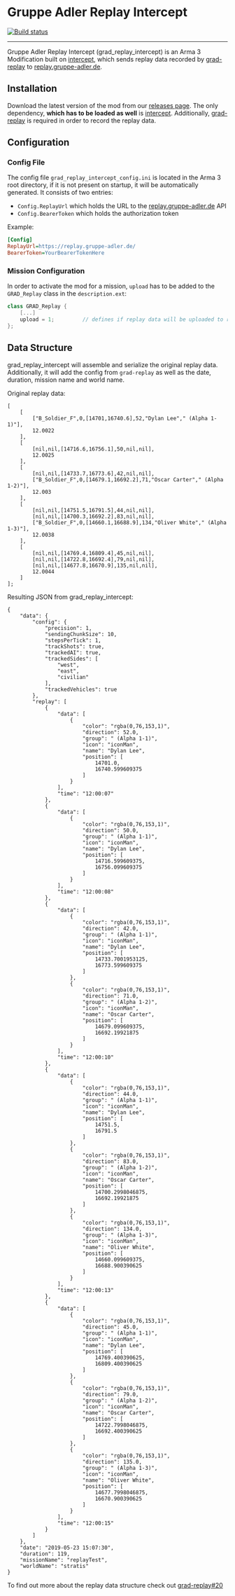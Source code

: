 # Gruppe Adler Replay Intercept

[![Build status](https://ci.appveyor.com/api/projects/status/mp0k29qn8jfkqqi5/branch/master?svg=true)](https://ci.appveyor.com/project/TheWillard/grad-replay-intercept/branch/master)

---

Gruppe Adler Replay Intercept (grad_replay_intercept) is an Arma 3 Modification built on [intercept](https://github.com/intercept/intercept), which sends replay data recorded by [grad-replay](https://github.com/gruppe-adler/grad-replay) to [replay.gruppe-adler.de](https://github.com/gruppe-adler/replay.gruppe-adler.de).

## Installation

Download the latest version of the mod from our [releases page](https://github.com/gruppe-adler/grad_replay_intercept/releases). The only dependency, **which has to be loaded as well** is [intercept](https://steamcommunity.com/sharedfiles/filedetails/?id=1645973522). Additionally, [grad-replay](https://github.com/gruppe-adler/grad-replay) is required in order to record the replay data.

## Configuration

### Config File

The config file `grad_replay_intercept_config.ini` is located in the Arma 3 root directory, if it is not present on startup, it will be automatically generated. It consists of two entries:

* `Config.ReplayUrl` which holds the URL to the [replay.gruppe-adler.de](https://github.com/gruppe-adler/replay.gruppe-adler.de) API
* `Config.BearerToken` which holds the authorization token
  
Example:

```ini
[Config]
ReplayUrl=https://replay.gruppe-adler.de/
BearerToken=YourBearerTokenHere
```

### Mission Configuration

In order to activate the mod for a mission, `upload` has to be added to the `GRAD_Replay` class in the `description.ext`:

```cpp
class GRAD_Replay {
    [...]
    upload = 1;         // defines if replay data will be uploaded to replay.gruppe-adler.de (0/1)
};
```

## Data Structure

grad_replay_intercept will assemble and serialize the original replay data. Additionally, it will add the config from `grad-replay` as well as the date, duration, mission name and world name.

Original replay data:

```jsonc
[
    [
        ["B_Soldier_F",0,[14701,16740.6],52,"Dylan Lee"," (Alpha 1-1)"],
        12.0022
    ],
    [
        [nil,nil,[14716.6,16756.1],50,nil,nil],
        12.0025
    ],
    [
        [nil,nil,[14733.7,16773.6],42,nil,nil],
        ["B_Soldier_F",0,[14679.1,16692.2],71,"Oscar Carter"," (Alpha 1-2)"],
        12.003
    ],
    [
        [nil,nil,[14751.5,16791.5],44,nil,nil],
        [nil,nil,[14700.3,16692.2],83,nil,nil],
        ["B_Soldier_F",0,[14660.1,16688.9],134,"Oliver White"," (Alpha 1-3)"],
        12.0038
    ],
    [
        [nil,nil,[14769.4,16809.4],45,nil,nil],
        [nil,nil,[14722.8,16692.4],79,nil,nil],
        [nil,nil,[14677.8,16670.9],135,nil,nil],
        12.0044
    ]
];
```

Resulting JSON from grad_replay_intercept:

```jsonc
{
    "data": {
        "config": {
            "precision": 1, 
            "sendingChunkSize": 10, 
            "stepsPerTick": 1, 
            "trackShots": true, 
            "trackedAI": true, 
            "trackedSides": [
                "west", 
                "east", 
                "civilian"
            ], 
            "trackedVehicles": true
        }, 
        "replay": [
            {
                "data": [
                    {
                        "color": "rgba(0,76,153,1)", 
                        "direction": 52.0, 
                        "group": " (Alpha 1-1)", 
                        "icon": "iconMan", 
                        "name": "Dylan Lee", 
                        "position": [
                            14701.0, 
                            16740.599609375
                        ]
                    }
                ], 
                "time": "12:00:07"
            }, 
            {
                "data": [
                    {
                        "color": "rgba(0,76,153,1)", 
                        "direction": 50.0, 
                        "group": " (Alpha 1-1)", 
                        "icon": "iconMan", 
                        "name": "Dylan Lee", 
                        "position": [
                            14716.599609375, 
                            16756.099609375
                        ]
                    }
                ], 
                "time": "12:00:08"
            }, 
            {
                "data": [
                    {
                        "color": "rgba(0,76,153,1)", 
                        "direction": 42.0, 
                        "group": " (Alpha 1-1)", 
                        "icon": "iconMan", 
                        "name": "Dylan Lee", 
                        "position": [
                            14733.7001953125, 
                            16773.599609375
                        ]
                    }, 
                    {
                        "color": "rgba(0,76,153,1)", 
                        "direction": 71.0, 
                        "group": " (Alpha 1-2)", 
                        "icon": "iconMan", 
                        "name": "Oscar Carter", 
                        "position": [
                            14679.099609375, 
                            16692.19921875
                        ]
                    }
                ], 
                "time": "12:00:10"
            }, 
            {
                "data": [
                    {
                        "color": "rgba(0,76,153,1)", 
                        "direction": 44.0, 
                        "group": " (Alpha 1-1)", 
                        "icon": "iconMan", 
                        "name": "Dylan Lee", 
                        "position": [
                            14751.5, 
                            16791.5
                        ]
                    }, 
                    {
                        "color": "rgba(0,76,153,1)", 
                        "direction": 83.0, 
                        "group": " (Alpha 1-2)", 
                        "icon": "iconMan", 
                        "name": "Oscar Carter", 
                        "position": [
                            14700.2998046875, 
                            16692.19921875
                        ]
                    }, 
                    {
                        "color": "rgba(0,76,153,1)", 
                        "direction": 134.0, 
                        "group": " (Alpha 1-3)", 
                        "icon": "iconMan", 
                        "name": "Oliver White", 
                        "position": [
                            14660.099609375, 
                            16688.900390625
                        ]
                    }
                ], 
                "time": "12:00:13"
            }, 
            {
                "data": [
                    {
                        "color": "rgba(0,76,153,1)", 
                        "direction": 45.0, 
                        "group": " (Alpha 1-1)", 
                        "icon": "iconMan", 
                        "name": "Dylan Lee", 
                        "position": [
                            14769.400390625, 
                            16809.400390625
                        ]
                    }, 
                    {
                        "color": "rgba(0,76,153,1)", 
                        "direction": 79.0, 
                        "group": " (Alpha 1-2)", 
                        "icon": "iconMan", 
                        "name": "Oscar Carter", 
                        "position": [
                            14722.7998046875, 
                            16692.400390625
                        ]
                    }, 
                    {
                        "color": "rgba(0,76,153,1)", 
                        "direction": 135.0, 
                        "group": " (Alpha 1-3)", 
                        "icon": "iconMan", 
                        "name": "Oliver White", 
                        "position": [
                            14677.7998046875, 
                            16670.900390625
                        ]
                    }
                ], 
                "time": "12:00:15"
            }
        ]
    },
    "date": "2019-05-23 15:07:30", 
    "duration": 119, 
    "missionName": "replayTest", 
    "worldName": "stratis"
}
```
To find out more about the replay data structure check out [grad-replay#20](https://github.com/gruppe-adler/grad-replay/pull/20)
